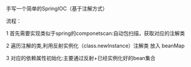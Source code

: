  手写一个简单的SpringIOC（基于注解方式）
 
 流程：
 
1 首先需要实现类似于spring的componetscan:自动包扫描，获取对应的注解类
        
2 遍历注解的类,利用反射实例化（class.newInstance）注解类 放入 beanMap
        
3 对应的依赖属性初始化:主要通过反射+已经实例化好的bean集合